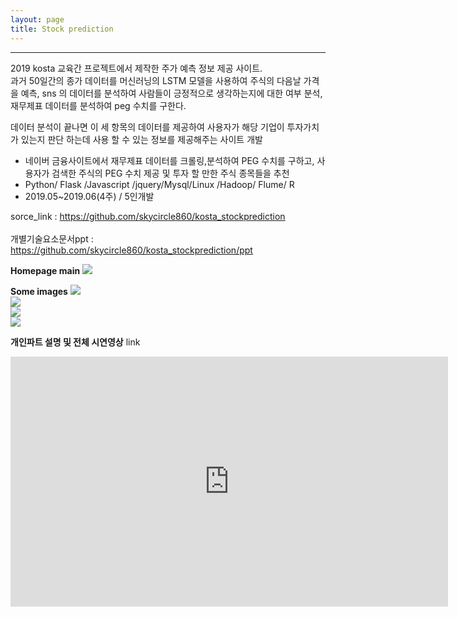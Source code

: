 ```yaml
---
layout: page
title: Stock prediction
---
```

<hr>
<p class="f12">2019 kosta 교육간 프로젝트에서 제작한 주가 예측 정보 제공 사이트.<br> 
과거 50일간의 종가 데이터를 머신러닝의 LSTM 모델을 사용하여 주식의 다음날 가격을 예측, sns 의 데이터를 분석하여 사람들이 긍정적으로 생각하는지에 대한 여부 분석, 재무제표 데이터를 분석하여 peg 수치를 구한다. 

데이터 분석이 끝나면 이 세 항목의 데이터를 제공하여 사용자가 해당 기업이 투자가치가 있는지 판단 하는데 사용 할 수 있는 정보를 제공해주는 사이트 개발
</p>

<ul class="f11">
	<li>네이버 금융사이트에서 재무제표 데이터를 크롤링,분석하여 PEG 수치를 구하고, 사용자가 검색한 주식의 PEG 수치 제공 및 투자 할 만한 주식 종목들을 추천</li>
    <li>Python/ Flask /Javascript /jquery/Mysql/Linux /Hadoop/ Flume/ R </li>
    <li>2019.05~2019.06(4주) / 5인개발</li>
    
</ul>

sorce_link : <a href="https://github.com/skycircle860/kosta_stockprediction">https://github.com/skycircle860/kosta_stockprediction </a><br><br>
개별기술요소문서ppt : <a href="https://github.com/skycircle860/kosta_stockprediction/ppt"> https://github.com/skycircle860/kosta_stockprediction/ppt </a><br>

**Homepage main**
<img src= "{{ site.baseurl }}/images/stockinfo/stockinfo_image1.png" sizes="400x400"><br>

**Some images**
<img src= "{{ site.baseurl }}/images/stockinfo/stockinfo_image5.png" sizes="400x400"><br>
<img src= "{{ site.baseurl }}/images/stockinfo/stockinfo_image4.png" sizes="400x400"><br>
<img src= "{{ site.baseurl }}/images/stockinfo/stockinfo_image3.png" sizes="400x400"><br>
<img src= "{{ site.baseurl }}/images/stockinfo/stockinfo_image6.png" sizes="400x400"><br>

**개인파트 설명 및 전체 시연영상**
link
<iframe width="700" height="400" src="https://youtu.be/ll0eZePKUtc" frameborder="0" gesture="media" allowfullscreen=""></iframe>